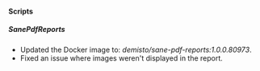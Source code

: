 #### Scripts
##### SanePdfReports
- Updated the Docker image to: *demisto/sane-pdf-reports:1.0.0.80973*.
- Fixed an issue where images weren't displayed in the report.
